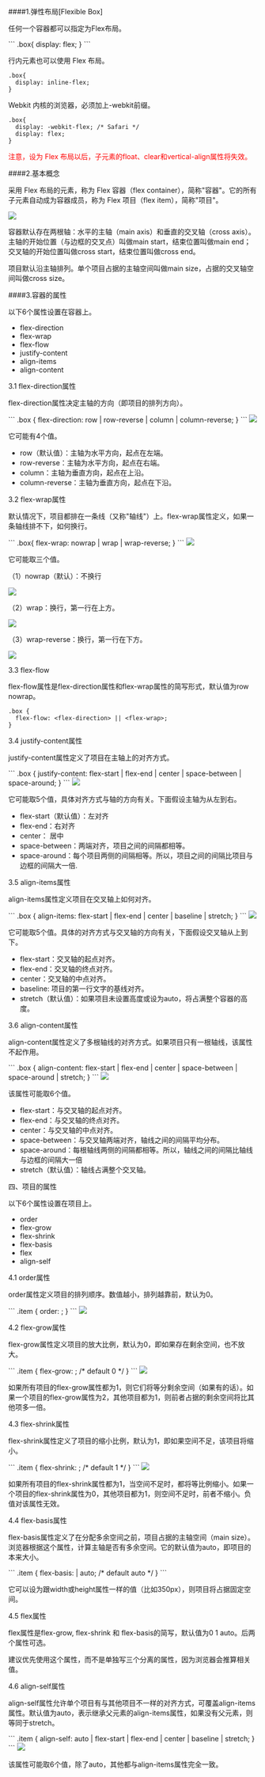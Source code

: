 ####1.弹性布局[Flexible Box]

<p>
任何一个容器都可以指定为Flex布局。
</p>
```
.box{
  display: flex;
}
```
<p>
行内元素也可以使用 Flex 布局。
</p>

```
.box{
  display: inline-flex;
}
```

<p>
Webkit 内核的浏览器，必须加上-webkit前缀。
</p>

```
.box{
  display: -webkit-flex; /* Safari */
  display: flex;
}
```

<p style="color:red;">
注意，设为 Flex 布局以后，子元素的float、clear和vertical-align属性将失效。
</p>

####2.基本概念

<p>
采用 Flex 布局的元素，称为 Flex 容器（flex container），简称"容器"。它的所有子元素自动成为容器成员，称为 Flex 项目（flex item），简称"项目"。
</p>
<img src="../image/flex1.png"/>
<p>
容器默认存在两根轴：水平的主轴（main axis）和垂直的交叉轴（cross axis）。主轴的开始位置（与边框的交叉点）叫做main start，结束位置叫做main end；交叉轴的开始位置叫做cross start，结束位置叫做cross end。
</p>
<p>
项目默认沿主轴排列。单个项目占据的主轴空间叫做main size，占据的交叉轴空间叫做cross size。
</p>

####3.容器的属性

<p>
以下6个属性设置在容器上。
</p>
<ul>
  <li>flex-direction</li>
  <li>flex-wrap</li>
  <li>flex-flow</li>
  <li>justify-content</li>
  <li>align-items</li>
  <li>align-content</li>
</ul>
<p>
3.1 flex-direction属性
</p>
<p>
flex-direction属性决定主轴的方向（即项目的排列方向）。
</p>
```
.box {
  flex-direction: row | row-reverse | column | column-reverse;
}
```
<img src="../image/flex2.png"/>
<p>
它可能有4个值。
</p>
<ul>
  <li>row（默认值）：主轴为水平方向，起点在左端。</li>
  <li>row-reverse：主轴为水平方向，起点在右端。</li>
  <li>column：主轴为垂直方向，起点在上沿。</li>
  <li>column-reverse：主轴为垂直方向，起点在下沿。</li>
</ul>
<p>
3.2 flex-wrap属性
</p>
<p>
默认情况下，项目都排在一条线（又称"轴线"）上。flex-wrap属性定义，如果一条轴线排不下，如何换行。
</p>
```
.box{
  flex-wrap: nowrap | wrap | wrap-reverse;
}
```
<img src="../image/flex3.png"/>
<p>
它可能取三个值。
</p>
<p>（1）nowrap（默认）：不换行</p>
<img src="../image/flex4.png"/>
<p>
（2）wrap：换行，第一行在上方。
</p>
<img src="../image/flex5.jpg"/>
<p>
（3）wrap-reverse：换行，第一行在下方。
</p>
<img src="../image/flex6.jpg"/>
<p>
3.3 flex-flow
</p>
<p>
flex-flow属性是flex-direction属性和flex-wrap属性的简写形式，默认值为row nowrap。
</p>

```
.box {
  flex-flow: <flex-direction> || <flex-wrap>;
}
```

<p>
3.4 justify-content属性
</p>
<p>
justify-content属性定义了项目在主轴上的对齐方式。
</p>
```
.box {
  justify-content: flex-start | flex-end | center | space-between | space-around;
}
```
<img src="../image/flex7.png"/>
<p>
它可能取5个值，具体对齐方式与轴的方向有关。下面假设主轴为从左到右。
</p>
<ul>
  <li>flex-start（默认值）：左对齐</li>
  <li>flex-end：右对齐</li>
  <li>center： 居中</li>
  <li>space-between：两端对齐，项目之间的间隔都相等。</li>
  <li>space-around：每个项目两侧的间隔相等。所以，项目之间的间隔比项目与边框的间隔大一倍.</li>
</ul>
<p>
3.5 align-items属性
</p>
<p>
align-items属性定义项目在交叉轴上如何对齐。
</p>
```
.box {
  align-items: flex-start | flex-end | center | baseline | stretch;
}
```
<img src="../image/flex8.png"/>
<p>
它可能取5个值。具体的对齐方式与交叉轴的方向有关，下面假设交叉轴从上到下。
</p>
<ul>
  <li>flex-start：交叉轴的起点对齐。</li>
  <li>flex-end：交叉轴的终点对齐。</li>
  <li>center：交叉轴的中点对齐。</li>
  <li>baseline: 项目的第一行文字的基线对齐。</li>
  <li>stretch（默认值）：如果项目未设置高度或设为auto，将占满整个容器的高度。</li>
</ul>
<p>
3.6 align-content属性
</p>
<p>
align-content属性定义了多根轴线的对齐方式。如果项目只有一根轴线，该属性不起作用。
</p>
```
.box {
  align-content: flex-start | flex-end | center | space-between | space-around | stretch;
}
```
<img src="../image/flex9.png"/>
<p>
该属性可能取6个值。
</p>
<ul>
  <li>flex-start：与交叉轴的起点对齐。</li>
  <li>flex-end：与交叉轴的终点对齐。</li>
  <li>center：与交叉轴的中点对齐。</li>
  <li>space-between：与交叉轴两端对齐，轴线之间的间隔平均分布。</li>
  <li>space-around：每根轴线两侧的间隔都相等。所以，轴线之间的间隔比轴线与边框的间隔大一倍</li>
  <li>stretch（默认值）：轴线占满整个交叉轴。</li>
</ul>
<p>
四、项目的属性
</p>
<p>
以下6个属性设置在项目上。
</p>
<ul>
  <li>order</li>
  <li>flex-grow</li>
  <li>flex-shrink</li>
  <li>flex-basis</li>
  <li>flex</li>
  <li>align-self</li>
</ul>
<p>
4.1 order属性
</p>
<p>
order属性定义项目的排列顺序。数值越小，排列越靠前，默认为0。
</p>
```
.item {
  order: <integer>;
}
```
<img src="../image/flex10.png"/>
<p>
4.2 flex-grow属性
</p>
<p>
flex-grow属性定义项目的放大比例，默认为0，即如果存在剩余空间，也不放大。
</p>
```
.item {
  flex-grow: <number>; /* default 0 */
}
```
<img src="../image/flex11.png"/>
<p>
如果所有项目的flex-grow属性都为1，则它们将等分剩余空间（如果有的话）。如果一个项目的flex-grow属性为2，其他项目都为1，则前者占据的剩余空间将比其他项多一倍。
</p>
<p>
4.3 flex-shrink属性
</p>
<p>
flex-shrink属性定义了项目的缩小比例，默认为1，即如果空间不足，该项目将缩小。
</p>
```
.item {
  flex-shrink: <number>; /* default 1 */
}
```
<img src="../image/flex12.jpg"/>
<p>
如果所有项目的flex-shrink属性都为1，当空间不足时，都将等比例缩小。如果一个项目的flex-shrink属性为0，其他项目都为1，则空间不足时，前者不缩小。负值对该属性无效。
</p>
<p>
4.4 flex-basis属性
</p>
<p>
flex-basis属性定义了在分配多余空间之前，项目占据的主轴空间（main size）。浏览器根据这个属性，计算主轴是否有多余空间。它的默认值为auto，即项目的本来大小。
</p>
```
.item {
  flex-basis: <length> | auto; /* default auto */
}
```
<p>
它可以设为跟width或height属性一样的值（比如350px），则项目将占据固定空间。
</p>
<p>
4.5 flex属性
</p>
<p>
flex属性是flex-grow, flex-shrink 和 flex-basis的简写，默认值为0 1 auto。后两个属性可选。
</p>
<p>
建议优先使用这个属性，而不是单独写三个分离的属性，因为浏览器会推算相关值。
</p>
<p>
4.6 align-self属性
</p>
<p>
align-self属性允许单个项目有与其他项目不一样的对齐方式，可覆盖align-items属性。默认值为auto，表示继承父元素的align-items属性，如果没有父元素，则等同于stretch。
</p>
```
.item {
  align-self: auto | flex-start | flex-end | center | baseline | stretch;
}
```
<img src="../image/flex13.png"/>
<p>
该属性可能取6个值，除了auto，其他都与align-items属性完全一致。
</p>
